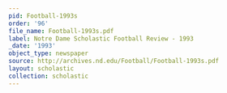 ```yaml
---
pid: Football-1993s
order: '96'
file_name: Football-1993s.pdf
label: Notre Dame Scholastic Football Review - 1993
_date: '1993'
object_type: newspaper
source: http://archives.nd.edu/Football/Football-1993s.pdf
layout: scholastic
collection: scholastic
---
```

